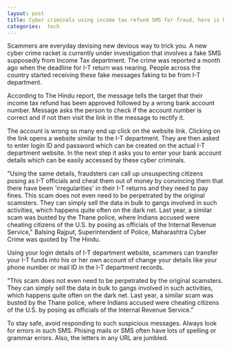 ```yaml
---
layout: post
title: Cyber criminals using income tax refund SMS for fraud, here is how to keep yourself safe
categories:  tech
---
```


Scammers are everyday devising new devious way to trick you. A new cyber crime racket is currently under investigation that involves a fake SMS supposedly from Income Tax department. The crime was reported a month ago when the deadline for I-T return was nearing. People across the country started receiving these fake messages faking to be from I-T department.

According to The Hindu report, the message tells the target that their income tax refund has been approved followed by a wrong bank account number. Message asks the person to check if the account number is correct and if not then visit the link in the message to rectify it.

The account is wrong so many end up click on the website link. Clicking on the link opens a website similar to the I-T department. They are then asked to enter login ID and password which can be created on the actual I-T department website. In the next step it asks you to enter your bank account details which can be easily accessed by these cyber criminals.

"Using the same details, fraudsters can call up unsuspecting citizens posing as I-T officials and cheat them out of money by convincing them that there have been 'irregularities' in their I-T returns and they need to pay fines. This scam does not even need to be perpetrated by the original scamsters. They can simply sell the data in bulk to gangs involved in such activities, which happens quite often on the dark net. Last year, a similar scam was busted by the Thane police, where Indians accused were cheating citizens of the U.S. by posing as officials of the Internal Revenue Service," Balsing Rajput, Superintendent of Police, Maharashtra Cyber Crime was quoted by The Hindu.

Using your login details of I-T department website, scammers can transfer your I-T funds into his or her own account of change your details like your phone number or mail ID in the I-T department records.

"This scam does not even need to be perpetrated by the original scamsters. They can simply sell the data in bulk to gangs involved in such activities, which happens quite often on the dark net. Last year, a similar scam was busted by the Thane police, where Indians accused were cheating citizens of the U.S. by posing as officials of the Internal Revenue Service."

To stay safe, avoid responding to such suspicious messages. Always look for errors in such SMS. Phising mails or SMS often have lots of spelling or grammar errors. Also, the letters in any URL are jumbled.